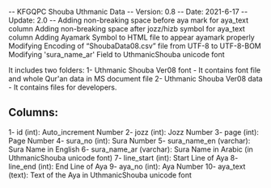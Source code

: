 -- KFGQPC Shouba Uthmanic Data
-- Version: 0.8
-- Date: 2021-6-17
-- Update: 2.0
-- Adding non-breaking space before aya mark for aya_text column
   Adding non-breaking space after jozz/hizb symbol for aya_text column
   Adding Ayamark Symbol to HTML file to appear ayamark properly
   Modifying Encoding of “ShoubaData08.csv” file from UTF-8 to UTF-8-BOM
   Modifying 'sura_name_ar' Field to UthmanicShouba unicode font 


It includes two folders:
1- Uthmanic Shouba Ver08 font
	- It contains font file and whole Qur'an data in MS document file
2- Uthmanic Shouba Ver08 data
	- It contains files for developers.

Columns:
--------
1-  id (int):	 			  Auto_increment Number
2-  jozz (int):		 		  Jozz Number
3-  page (int):			  	  Page Number 
4-  sura_no (int):			  Sura Number
5-  sura_name_en (varchar):	  Sura Name in English
6-  sura_name_ar (varchar):	  Sura Name in Arabic (in UthmanicShouba unicode font)
7-  line_start (int):		  Start Line of Aya
8-  line_end (int):			  End Line of Aya
9-  aya_no (int):			  Aya Number
10- aya_text (text):		  Text of the Aya  in UthmanicShouba unicode font
